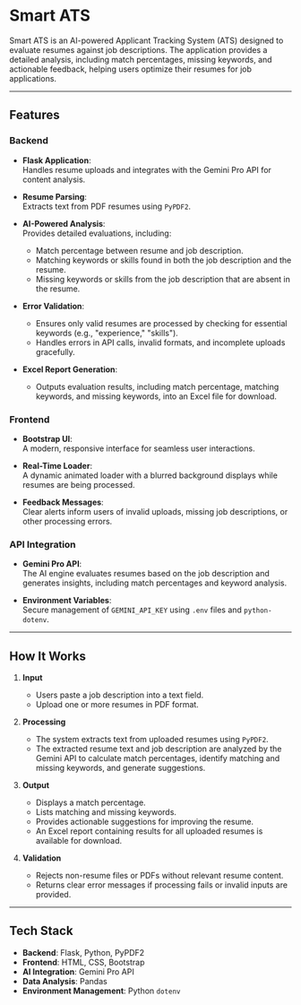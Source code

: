 # Smart ATS

Smart ATS is an AI-powered Applicant Tracking System (ATS) designed to evaluate resumes against job descriptions. The application provides a detailed analysis, including match percentages, missing keywords, and actionable feedback, helping users optimize their resumes for job applications.



---

## Features

### Backend
- **Flask Application**:  
  Handles resume uploads and integrates with the Gemini Pro API for content analysis.
  
- **Resume Parsing**:  
  Extracts text from PDF resumes using `PyPDF2`.
  
- **AI-Powered Analysis**:  
  Provides detailed evaluations, including:  
  - Match percentage between resume and job description.  
  - Matching keywords or skills found in both the job description and the resume.  
  - Missing keywords or skills from the job description that are absent in the resume.  
  
- **Error Validation**:  
  - Ensures only valid resumes are processed by checking for essential keywords (e.g., "experience," "skills").  
  - Handles errors in API calls, invalid formats, and incomplete uploads gracefully.

- **Excel Report Generation**:  
  - Outputs evaluation results, including match percentage, matching keywords, and missing keywords, into an Excel file for download.

### Frontend
- **Bootstrap UI**:  
  A modern, responsive interface for seamless user interactions.
  
- **Real-Time Loader**:  
  A dynamic animated loader with a blurred background displays while resumes are being processed.
  
- **Feedback Messages**:  
  Clear alerts inform users of invalid uploads, missing job descriptions, or other processing errors.

### API Integration
- **Gemini Pro API**:  
  The AI engine evaluates resumes based on the job description and generates insights, including match percentages and keyword analysis.
  
- **Environment Variables**:  
  Secure management of `GEMINI_API_KEY` using `.env` files and `python-dotenv`.

---

## How It Works

1. **Input**  
   - Users paste a job description into a text field.  
   - Upload one or more resumes in PDF format.  

2. **Processing**  
   - The system extracts text from uploaded resumes using `PyPDF2`.  
   - The extracted resume text and job description are analyzed by the Gemini API to calculate match percentages, identify matching and missing keywords, and generate suggestions.  

3. **Output**  
   - Displays a match percentage.  
   - Lists matching and missing keywords.  
   - Provides actionable suggestions for improving the resume.  
   - An Excel report containing results for all uploaded resumes is available for download.

4. **Validation**  
   - Rejects non-resume files or PDFs without relevant resume content.  
   - Returns clear error messages if processing fails or invalid inputs are provided.  

---

## Tech Stack

- **Backend**: Flask, Python, PyPDF2  
- **Frontend**: HTML, CSS, Bootstrap  
- **AI Integration**: Gemini Pro API  
- **Data Analysis**: Pandas  
- **Environment Management**: Python `dotenv`
